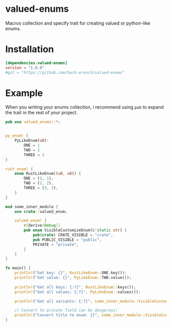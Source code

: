 # valued-enums
Macros collection and specify trait for creating valued or python-like enums.

# Installation
```toml
[dependencies.valued-enums]
version = "1.0.0"
#git = "https://github.com/hack-wrench/valued-enums"
```

# Example
When you writing your enums collection, i recommend using `pub` to expand the trait in the rest of your project.
```rust
pub use valued_enums::*;


py_enum! {
    PyLikeEnum(u8):
        ONE = 1
        TWO = 2
        THREE = 3
}

rust_enum! {
    enum RustLikeEnum((u8, u8)) {
        ONE = (1, 1),
        TWO = (2, 2),
        THREE = (3, 3),
    }
}

mod some_inner_module {
    use crate::valued_enum;

    valued_enum! {
        #[derive(Debug)]
        pub enum VisibleCustomizeEnum(&'static str) {
            pub(crate) CRATE_VISIBLE = "crate",
            pub PUBLIC_VISIBLE = "public",
            PRIVATE = "private",
        }
    }
}

fn main() {
    println!("Get key: {}", RustLikeEnum::ONE.key());
    println!("Get value: {}", PyLikeEnum::TWO.value());
    
    println!("Get all keys: {:?}", RustLikeEnum::keys());
    println!("Get all values: {:?}", PyLikeEnum::values());

    println!("Get all variants: {:?}", some_inner_module::VisibleCustomizeEnum::variants());

    // Convert to private field can be dangerous!
    println!("Convert title to enum: {}", some_inner_module::VisibleCustomizeEnum::from_key("PRIVATE").unwrap().value());
}
```
